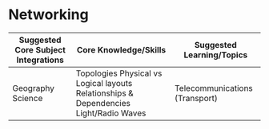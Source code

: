 Networking
==========

| Suggested Core Subject Integrations | Core Knowledge/Skills                                                                 | Suggested Learning/Topics      |
|-------------------------------------|---------------------------------------------------------------------------------------|--------------------------------|
| Geography Science                   | Topologies Physical vs Logical layouts Relationships & Dependencies Light/Radio Waves | Telecommunications (Transport) |
